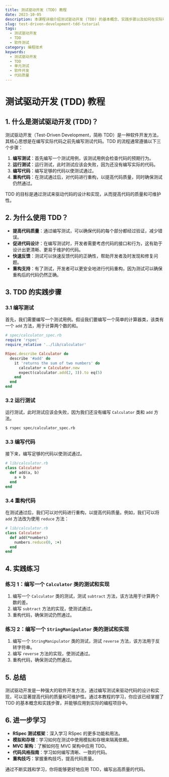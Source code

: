 ```yaml
---
title: 测试驱动开发 (TDD) 教程
date: 2023-10-05
description: 本课程详细介绍测试驱动开发 (TDD) 的基本概念、实践步骤以及如何在实际项目中应用TDD来提高代码质量和开发效率。
slug: test-driven-development-tdd-tutorial
tags:
  - 测试驱动开发
  - TDD
  - 软件测试
category: 编程技术
keywords:
  - 测试驱动开发
  - TDD
  - 单元测试
  - 软件开发
  - 代码质量
---
```


# 测试驱动开发 (TDD) 教程

## 1. 什么是测试驱动开发 (TDD)？

测试驱动开发（Test-Driven Development，简称 TDD）是一种软件开发方法，其核心思想是在编写实际代码之前先编写测试代码。TDD 的流程通常遵循以下三个步骤：

1. **编写测试**：首先编写一个测试用例，该测试用例会检查代码的预期行为。
2. **运行测试**：运行测试，此时测试应该会失败，因为还没有编写实际的代码。
3. **编写代码**：编写足够的代码以使测试通过。
4. **重构代码**：在测试通过后，对代码进行重构，以提高代码质量，同时确保测试仍然通过。

TDD 的目标是通过测试来驱动代码的设计和实现，从而提高代码的质量和可维护性。

## 2. 为什么使用 TDD？

- **提高代码质量**：通过编写测试，可以确保代码的每个部分都经过验证，减少错误。
- **促进代码设计**：在编写测试时，开发者需要考虑代码的接口和行为，这有助于设计出更清晰、更易于维护的代码。
- **快速反馈**：测试可以快速反馈代码的正确性，帮助开发者及时发现和修复问题。
- **重构支持**：有了测试，开发者可以更安全地进行代码重构，因为测试可以确保重构后的代码仍然正确。

## 3. TDD 的实践步骤

### 3.1 编写测试

首先，我们需要编写一个测试用例。假设我们要编写一个简单的计算器类，该类有一个 `add` 方法，用于计算两个数的和。

```ruby
# spec/calculator_spec.rb
require 'rspec'
require_relative '../lib/calculator'

RSpec.describe Calculator do
  describe '#add' do
    it 'returns the sum of two numbers' do
      calculator = Calculator.new
      expect(calculator.add(2, 3)).to eq(5)
    end
  end
end
```

### 3.2 运行测试

运行测试，此时测试应该会失败，因为我们还没有编写 `Calculator` 类和 `add` 方法。

```bash
$ rspec spec/calculator_spec.rb
```

### 3.3 编写代码

接下来，编写足够的代码以使测试通过。

```ruby
# lib/calculator.rb
class Calculator
  def add(a, b)
    a + b
  end
end
```

### 3.4 重构代码

在测试通过后，我们可以对代码进行重构，以提高代码质量。例如，我们可以将 `add` 方法改为使用 `reduce` 方法：

```ruby
# lib/calculator.rb
class Calculator
  def add(*numbers)
    numbers.reduce(0, :+)
  end
end
```

## 4. 实践练习

### 练习 1：编写一个 `Calculator` 类的测试和实现

1. 编写一个 `Calculator` 类的测试，测试 `subtract` 方法，该方法用于计算两个数的差。
2. 编写 `subtract` 方法的实现，使测试通过。
3. 重构代码，确保测试仍然通过。

### 练习 2：编写一个 `StringManipulator` 类的测试和实现

1. 编写一个 `StringManipulator` 类的测试，测试 `reverse` 方法，该方法用于反转字符串。
2. 编写 `reverse` 方法的实现，使测试通过。
3. 重构代码，确保测试仍然通过。

## 5. 总结

测试驱动开发是一种强大的软件开发方法，通过编写测试来驱动代码的设计和实现，可以显著提高代码的质量和可维护性。通过本教程的学习，你应该已经掌握了 TDD 的基本概念和实践步骤，并能够应用到实际的编程项目中。

## 6. 进一步学习

- **RSpec 测试框架**：深入学习 RSpec 的更多功能和用法。
- **模拟和存根**：学习如何在测试中使用模拟和存根来隔离依赖。
- **MVC 架构**：了解如何在 MVC 架构中应用 TDD。
- **代码风格指南**：学习如何编写清晰、一致的代码。
- **重构技巧**：掌握重构技巧，提高代码质量。

通过不断实践和学习，你将能够更好地应用 TDD，编写出高质量的代码。